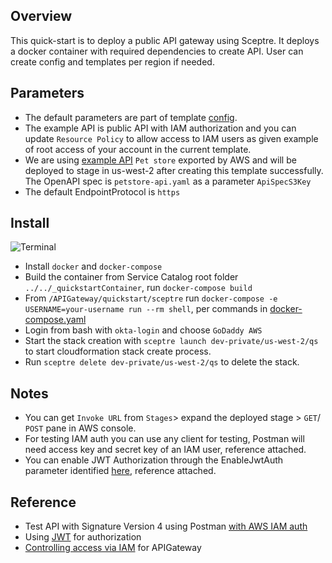 
## Overview

 This quick-start is to deploy a public API gateway using Sceptre. It deploys a docker container with required dependencies to create API.
 User can create config and templates per region if needed. 

## Parameters
  
  - The default parameters are part of template [config](../quickstart/sceptre/config/dev-private/us-west-2/qs/api.yaml).
  - The example API is public API with IAM authorization and you can update `Resource Policy` to allow access to IAM users 
    as given example of root access of your account in the current template.
  - We are using [example API](https://docs.aws.amazon.com/apigateway/latest/developerguide/api-gateway-create-api-from-example.html) 
    `Pet store` exported by AWS and will be deployed to stage in us-west-2 after creating this template successfully. 
    The OpenAPI spec is `petstore-api.yaml` as a parameter `ApiSpecS3Key`
  - The default EndpointProtocol is `https` 


## Install

![Terminal](../../_quickstartContainer/img/terminal.gif)

   - Install `docker` and `docker-compose`
   - Build the container from Service Catalog root folder `../../_quickstartContainer`, run `docker-compose build`
   - From `/APIGateway/quickstart/sceptre` run `docker-compose -e USERNAME=your-username run --rm shell`, per commands in [docker-compose.yaml](../quickstart/sceptre/docker-compose.yaml)
   - Login from bash with `okta-login` and choose `GoDaddy AWS`
   - Start the stack creation with `sceptre launch dev-private/us-west-2/qs` to start cloudformation stack create process.
   - Run `sceptre delete dev-private/us-west-2/qs` to delete the stack.


## Notes
   - You can get `Invoke URL` from `Stages`> expand the deployed stage > `GET`/ `POST` pane in AWS console.
   - For testing IAM auth you can use any client for testing, Postman will need access key and secret key of an IAM user, reference attached.
   - You can enable JWT Authorization through the EnableJwtAuth parameter identified [here](https://github.secureserver.net/appservices/service-catalog-products/tree/master/APIGateway#identity-parameters), reference attached.

 
## Reference

   - Test API with Signature Version 4 using Postman [with AWS IAM auth](https://medium.com/@vdespa/create-aws-signature-with-postman-e1e05f1e99cb)
   - Using [JWT](https://docs.aws.amazon.com/apigateway/latest/developerguide/http-api-jwt-authorizer.html) for authorization
   - [Controlling access via IAM](https://docs.aws.amazon.com/apigateway/latest/developerguide/permissions.html) for APIGateway
